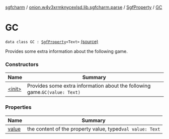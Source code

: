 [sgfcharm](../../../index.md) / [onion.w4v3xrmknycexlsd.lib.sgfcharm.parse](../../index.md) / [SgfProperty](../index.md) / [GC](./index.md)

# GC

`data class GC : `[`SgfProperty`](../index.md)`<Text>` [(source)](https://github.com/w4v3/sgfcharm/tree/master/sgfcharm/src/main/java/onion/w4v3xrmknycexlsd/lib/sgfcharm/parse/SgfTree.kt#L205)

Provides some extra information about the following game.

### Constructors

| Name | Summary |
|---|---|
| [&lt;init&gt;](-init-.md) | Provides some extra information about the following game.`GC(value: Text)` |

### Properties

| Name | Summary |
|---|---|
| [value](value.md) | the content of the property value, typed`val value: Text` |
